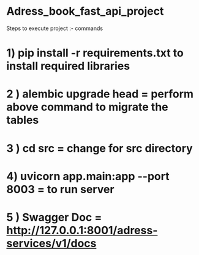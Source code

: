 # Adress_book_fast_api_project
Steps to execute project :-
commands 
#  1) pip install -r requirements.txt to install required libraries 
# 2 ) alembic upgrade head   = perform above command  to migrate the tables
# 3 ) cd src = change for src directory
# 4)  uvicorn app.main:app  --port 8003 = to run server 
# 5 ) Swagger Doc = http://127.0.0.1:8001/adress-services/v1/docs
